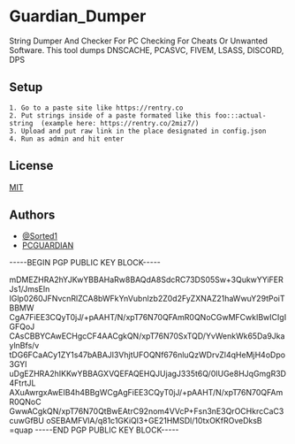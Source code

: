 # Guardian_Dumper
String Dumper And Checker For PC Checking For Cheats Or Unwanted Software.
This tool dumps DNSCACHE, PCASVC, FIVEM, LSASS, DISCORD, DPS

## Setup
    1. Go to a paste site like https://rentry.co
    2. Put strings inside of a paste formated like this foo:::actual-string  (example here: https://rentry.co/2miz7/)
    3. Upload and put raw link in the place designated in config.json
    4. Run as admin and hit enter
## License

[MIT](https://choosealicense.com/licenses/mit/)


## Authors

- [@Sorted1](https://www.github.com/sorted1)
- [PCGUARDIAN](https://pcguardian.xyz)

-----BEGIN PGP PUBLIC KEY BLOCK-----

mDMEZHRA2hYJKwYBBAHaRw8BAQdA8SdcRC73DS05Sw+3QukwYYiFERJs1/JmsEIn
IGlp0260JFNvcnRlZCA8bWFkYnVubnlzb2Z0d2FyZXNAZ21haWwuY29tPoiTBBMW
CgA7FiEE3CQyT0jJ/+pAAHT/N/xpT76N70QFAmR0QNoCGwMFCwkIBwICIgIGFQoJ
CAsCBBYCAwECHgcCF4AACgkQN/xpT76N70SxTQD/YvWenkWk65Da9JkaylnBfs/v
tDG6FCaACy1ZY1s47bABAJl3VhjtUFOQNf676nluQzWDrvZl4qHeMjH4oDpo3GYI
uDgEZHRA2hIKKwYBBAGXVQEFAQEHQJUjagJ335t6Q/0IUGe8HJqGmgR3D4FtrtJL
AXuAwrgxAwEIB4h4BBgWCgAgFiEE3CQyT0jJ/+pAAHT/N/xpT76N70QFAmR0QNoC
GwwACgkQN/xpT76N70QtBwEAtrC92nom4VVcP+Fsn3nE3QrOCHkrcCaC3cuwGfBU
oSEBAMFVlA/q81c1GKiQl3+GE21HMSDl/10txOKfROveDksB
=quap
-----END PGP PUBLIC KEY BLOCK-----
